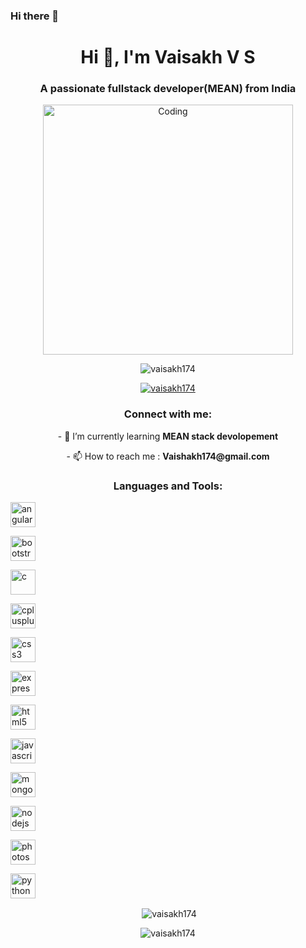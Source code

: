 ### Hi there 👋

<!--
**Vaisakh174/Vaisakh174** is a ✨ _special_ ✨ repository because its `README.md` (this file) appears on your GitHub profile.

Here are some ideas to get you started:

- 🔭 I’m currently working on ...
- 🌱 I’m currently learning ...
- 👯 I’m looking to collaborate on ...
- 🤔 I’m looking for help with ...
- 💬 Ask me about ...
- 📫 How to reach me: ...
- 😄 Pronouns: ...
- ⚡ Fun fact: ...
-->
<h1 align="center">Hi 👋, I'm Vaisakh V S</h1>
<h3 align="center">A passionate fullstack developer(MEAN) from India</h3> 

<p align="center"> <img align="center" alt="Coding" width="400" src="https://cdn.dribbble.com/users/1162077/screenshots/3848914/programmer.gif" /> </p>

<p align="center"></p>

<p align="center"> <img src="https://komarev.com/ghpvc/?username=vaisakh174&label=Profile%20views&color=0e75b6&style=flat" alt="vaisakh174" /> </p>

<p align="center"> <a href="https://github.com/ryo-ma/github-profile-trophy"><img src="https://github-profile-trophy.vercel.app/?username=vaisakh174" alt="vaisakh174" /></a> </p>

<h3 align="center">Connect with me:</h3>
<p align="center">- 🌱 I’m currently learning <b>MEAN stack devolopement</b></p>


<p align="center">- 📫 How to reach me : <b>Vaishakh174@gmail.com</b> </p>


<p align="center">
</p>

<h3 align="center">Languages and Tools:</h3>

<p align="center">
  
  <a href="https://angular.io" target="_blank" rel="noreferrer"> <img src="https://angular.io/assets/images/logos/angular/angular.svg" alt="angular" width="40" height="40"/> </a> 
  
  <a href="https://getbootstrap.com" target="_blank" rel="noreferrer"> <img src="https://getbootstrap.com/docs/5.2/assets/brand/bootstrap-logo-shadow.png" alt="bootstrap" width="40" height="40"/> </a>
  
  <a href="https://www.cprogramming.com/" target="_blank" rel="noreferrer"> <img src="https://tse4.mm.bing.net/th?id=OIP.-wK8kSbegCP7kdE8hVjRCQHaHk&pid=Api&P=0" alt="c" width="40" height="40"/> </a>
  
  <a href="https://www.w3schools.com/cpp/" target="_blank" rel="noreferrer"> <img src="https://f0.pngfuel.com/png/46/626/c-logo-png-clip-art.png" alt="cplusplus" width="40" height="40"/> </a> 
  
  <a href="https://www.w3schools.com/css/" target="_blank" rel="noreferrer"> <img src="https://tse4.mm.bing.net/th?id=OIP.tAvAD5lCtDJSjywplxd37QHaEo&pid=Api&P=0" alt="css3" width="40" height="40"/> </a> 
  
  <a href="https://expressjs.com" target="_blank" rel="noreferrer"> <img src="https://ih1.redbubble.net/image.438908244.6144/bg,f8f8f8-flat,750x,075,f-pad,750x1000,f8f8f8.u2.jpg" alt="express" width="40" height="40"/> </a> 
  
  <a href="https://www.w3.org/html/" target="_blank" rel="noreferrer"> <img src="https://tse2.mm.bing.net/th?id=OIP.qCW__3jFWBUxPjEbCFMIDgHaHa&pid=Api&P=0" alt="html5" width="40" height="40"/> </a>
  
  <a href="https://developer.mozilla.org/en-US/docs/Web/JavaScript" target="_blank" rel="noreferrer"> <img src="https://www.clipartkey.com/mpngs/m/320-3202636_javascript-logo-transparent.png" alt="javascript" width="40" height="40"/> </a> 
  
  <a href="https://www.mongodb.com/" target="_blank" rel="noreferrer"> <img src="https://tse4.mm.bing.net/th?id=OIP.qu59Ux-3m4395lJy46M5iwHaEo&pid=Api&P=0" alt="mongodb" width="40" height="40"/> </a>
  
  <a href="https://nodejs.org" target="_blank" rel="noreferrer"> <img src="https://tse1.mm.bing.net/th?id=OIP.Tf4BFI6846neirVSebC0vAHaEi&pid=Api&P=0" alt="nodejs" width="40" height="40"/> </a>
  
  <a href="https://www.photoshop.com/en" target="_blank" rel="noreferrer"> <img src="https://tse2.mm.bing.net/th?id=OIP.3VDKrtjNSIwdFhYyCTruKgHaHO&pid=Api&P=0" alt="photoshop" width="40" height="40"/> </a> 
  
  <a href="https://www.python.org" target="_blank" rel="noreferrer"> <img src="https://tse2.mm.bing.net/th?id=OIP.scZtKzM0T-sPYZxYBAJvRAHaIO&pid=Api&P=0" alt="python" width="40" height="40"/> </a>

</p>

<p align="center><img  src="https://github-readme-stats.vercel.app/api/top-langs?username=vaisakh174&show_icons=true&locale=en&layout=compact" alt="vaisakh174" /></p>

<p align="center"> &nbsp;<img align="center" src="https://github-readme-stats.vercel.app/api?username=vaisakh174&show_icons=true&locale=en" alt="vaisakh174" /></p>

<p align="center"> <img align="center" src="https://github-readme-streak-stats.herokuapp.com/?user=vaisakh174&" alt="vaisakh174" /></p>
